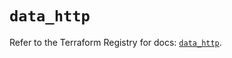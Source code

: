 # `data_http`

Refer to the Terraform Registry for docs: [`data_http`](https://registry.terraform.io/providers/hashicorp/http/3.4.2/docs/data-sources/http).
